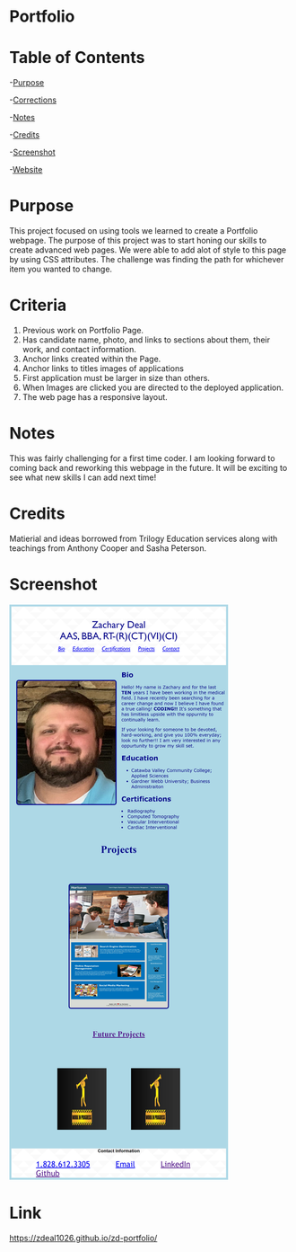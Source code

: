 
# Portfolio


# Table of Contents
-[Purpose](#Purpose)

-[Corrections](#Criteria)

-[Notes](#Notes)

-[Credits](#Credits)

-[Screenshot](#Screenshot)

-[Website](#Link)



# Purpose
This project focused on using tools we learned to create a Portfolio webpage. The purpose of this project was to start honing our skills to create advanced web pages. We were able to add alot of style to this page by using CSS attributes. The challenge was finding the path for whichever item you wanted to change. 

# Criteria
1. Previous work on Portfolio Page.
2. Has candidate name, photo, and links to sections about them, their work, and contact information.
3. Anchor links created within the Page.
4. Anchor links to titles images of applications
5. First application must be larger in size than others.
6. When Images are clicked you are directed to the deployed application.
7. The web page has a responsive layout.


# Notes
This was fairly challenging for a first time coder. I am looking forward to coming back and reworking this webpage in the future. It will be exciting to see what new skills I can add next time!

# Credits
Matierial and ideas borrowed from Trilogy Education services along with teachings from Anthony Cooper and Sasha Peterson.


# Screenshot        

<img src="./images/portprofile.png">


# Link

https://zdeal1026.github.io/zd-portfolio/
